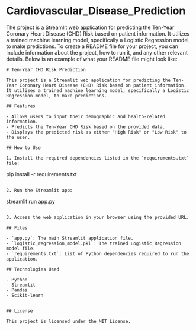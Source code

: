 # Cardiovascular_Disease_Prediction
The project is a Streamlit web application for predicting the Ten-Year Coronary Heart Disease (CHD) Risk based on patient information. It utilizes a trained machine learning model, specifically a Logistic Regression model, to make predictions.
To create a README file for your project, you can include information about the project, how to run it, and any other relevant details. Below is an example of what your README file might look like:

```
# Ten-Year CHD Risk Prediction

This project is a Streamlit web application for predicting the Ten-Year Coronary Heart Disease (CHD) Risk based on patient information. It utilizes a trained machine learning model, specifically a Logistic Regression model, to make predictions.

## Features

- Allows users to input their demographic and health-related information.
- Predicts the Ten-Year CHD Risk based on the provided data.
- Displays the predicted risk as either "High Risk" or "Low Risk" to the user.

## How to Use

1. Install the required dependencies listed in the `requirements.txt` file:

```
pip install -r requirements.txt
```

2. Run the Streamlit app:

```
streamlit run app.py
```

3. Access the web application in your browser using the provided URL.

## Files

- `app.py`: The main Streamlit application file.
- `logistic_regression_model.pkl`: The trained Logistic Regression model file.
- `requirements.txt`: List of Python dependencies required to run the application.

## Technologies Used

- Python
- Streamlit
- Pandas
- Scikit-learn


## License

This project is licensed under the MIT License.
